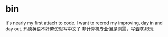 # bin
It's nearly my first attach to code. I want to recrod my improving, day in and day out.
玛德英语不好劳资就写中文了
非计算机专业但是刚需，写着瞎JB玩

